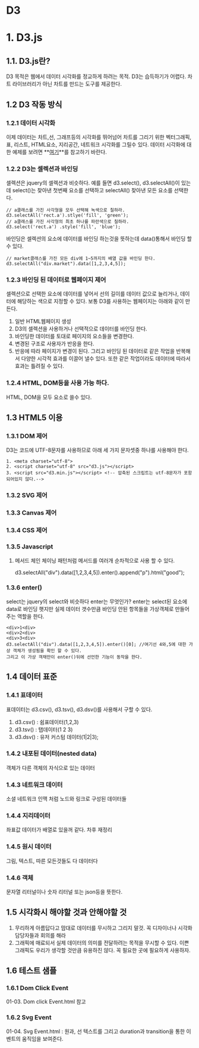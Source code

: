 D3
======================

# 1. D3.js
## 1.1. D3.js란?
D3 목적은 웹에서 데이터 시각화를 정교하게 하려는 목적. D3는 습득하기가 어렵다. 차트 라이브러리가 아닌 차트를 만드는 도구를 제공한다.
## 1.2 D3 작동 방식
### 1.2.1 데이터 시각화
이제 데이터는 차트,선, 그래프등의 시각화를 뛰어넘어 차트를 그리기 위한 벡터그래픽, 표, 리스트, HTML요소, 지리공간, 네트워크 시각화를 그릴수 있다.
데이터 시각화에 대한 예제를 보려면 **[여기](http://christopheviau.com/d3list/gallery.html)**를 참고하기 바란다.
### 1.2.2 D3는 셀렉션과 바인딩
셀렉션은 jquery의 셀렉션과 비슷하다. 예를 들면 d3.select(), d3.selectAll()이 있는데 select()는 찾아낸 첫번째 요소를 선택하고 selectAll() 찾아낸 모든 요소를 선택한다.
    
    // a클래스를 가진 사각형을 모두 선택해 녹색으로 칠하라.
    d3.selectAll('rect.a').stlye('fill', 'green');
    // a클래스를 가진 사각형의 최초 하나를 파란색으로 칠하라.
    d3.select('rect.a')	.style('fill', 'blue');

바인딩은 셀렉션의 요소에 데이터를 바인딩 하는것을 뜻하는데 data()통해서 바인딩 할 수 있다.

	// market클래스를 가진 모든 div에 1~5까지의 배열 값을 바인딩 한다.
    d3.selectAll("div.market").data([1,2,3,4,5]);

### 1.2.3 바인딩 된 데이터로 웹페이지 제어
셀렉션으로 선택한 요소에 데이터를 넣어서 선의 길이를 데이터 값으로 늘리거나, 데이터에 해당하는 색으로 지정할 수 있다. 보통 D3를 사용하는 웹페이지는 아래와 같이 만든다.
1. 일반 HTML웹페이지 생성
2. D3의 셀렉션을 사용하거나 선택적으로 데이터를 바인딩 한다.
3. 바인딩한 데이터를 토대로 페이지의 요소들을 변경한다.
4. 변경된 구조로 사용자가 반응을 한다.
5. 반응에 따라 페이지가 변경이 된다.
그리고 바인딩 된 데이터로 같은 작업을 반복해서 다양한 시각적 효과를 이끌어 낼수 있다. 또한 같은 작업이라도 데이터에 따라서 효과는 틀려질 수 있다.
### 1.2.4 HTML, DOM등을 사용 가능 하다.
HTML, DOM을 모두 요소로 쓸수 있다.
## 1.3 HTML5 이용
### 1.3.1 DOM 제어
D3는 코드에 UTF-8문자를 사용하므로 아래 세 가지 문자셋중 하나를 사용해야 한다.

    1. <meta charset="utf-8">
    2. <script charset="utf-8" src="d3.js"></script>
    3. <script src="d3.min.js"></script> <!-- 압축된 스크립트는 utf-8문자가 포함되어있지 않다.-->

### 1.3.2 SVG 제어
### 1.3.3 Canvas 제어
### 1.3.4 CSS 제어
### 1.3.5 Javascript
1. 메서드 체인
체이닝 패턴처럼 메서드를 여러개 순차적으로 사용 할 수 있다.

    d3.selectAll("div").data([1,2,3,4,5]).enter().append("p").html("good");

### 1.3.6 enter()
select는 jquery의 select와 비슷하다 enter는 무엇인가? enter는 select된 요소에 data로 바인딩 햇지만 실제 데이터 갯수만큼 바인딩 안된 항목들을 가상객체로 만들어주는 역할을 한다.

    <div>1<div>
    <div>2<div>
    <div>3<div>
    d3.selectAll("div").data([1,2,3,4,5]).enter()[0]; //여기선 4와,5에 대한 가상 객체가 생성됨을 확인 할 수 있다.
    그리고 이 가상 객채만이 enter()뒤에 선언한 기능이 동작을 한다.

## 1.4 데이터 표준
### 1.4.1 표데이터
표데이터는 d3.csv(), d3.tsv(), d3.dsv()를 사용해서 구할 수 있다. 
1. d3.csv() : 쉼표데이터(1,2,3)
2. d3.tsv() : 탭데이터(1 2 3)
3. d3.dsv() : 유저 커스텀 데이터(1|2|3);

### 1.4.2 내포된 데이터(nested data)
객체가 다른 객체의 자식으로 있는 데이터
### 1.4.3 네트워크 데이터
소셜 네트워크 인맥 처럼 노드와 링크로 구성된 데이터들
### 1.4.4 지리데이터
좌표값 데이터가 배열로 있을꺼 같다. 차후 재정리
### 1.4.5 원시 데이터
그림, 텍스트, 따른 모든것들도 다 데이터다
### 1.4.6 객체
문자열 리터널이나 숫자 리터널 또는 json등을 뜻한다.
## 1.5 시각화시 해야할 것과 안해야할 것
1. 무리하게 아름답다고 맘대로 데이터를 무시하고 그리지 말것. 꼭 디자이너나 시각화 담당자들과 회의를 해라
2. 그래픽에 매료되서 실제 데이터의 의미를 전달하려는 목적을 무시할 수 있다. 이쁜 그래픽도 우리가 생각할 것만큼 유용하진 않다. 꼭 필요한 곳에 필요하게 사용하자.

## 1.6 테스트 샘플
### 1.6.1 Dom Click Event
01-03. Dom click Event.html 참고
### 1.6.2 Svg Event
01-04. Svg Event.html : 원과, 선 텍스트를 그리고 duration과 transition을 통한 이벤트의 움직임을 보여준다.

